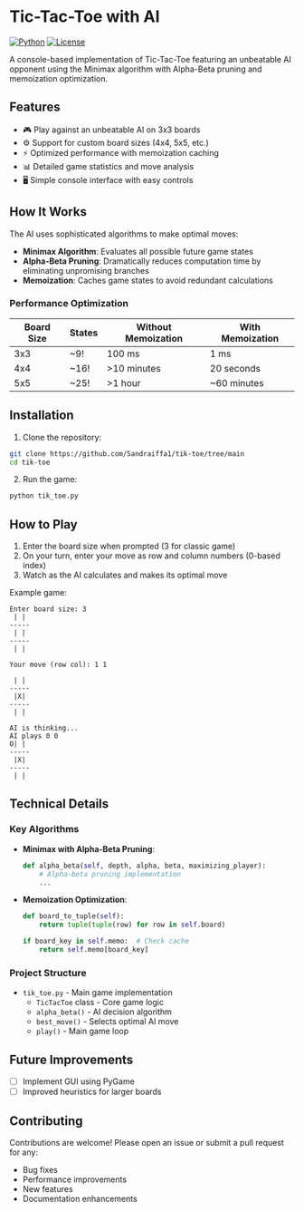 # Tic-Tac-Toe with AI

[![Python](https://img.shields.io/badge/Python-3.8%2B-blue)](https://www.python.org/)
[![License](https://img.shields.io/badge/License-MIT-green)](LICENSE)

A console-based implementation of Tic-Tac-Toe featuring an unbeatable AI opponent using the Minimax algorithm with Alpha-Beta pruning and memoization optimization.

## Features

- 🎮 Play against an unbeatable AI on 3x3 boards
- ⚙️ Support for custom board sizes (4x4, 5x5, etc.)
- ⚡ Optimized performance with memoization caching
- 📊 Detailed game statistics and move analysis
- 🖥️ Simple console interface with easy controls

## How It Works

The AI uses sophisticated algorithms to make optimal moves:

- **Minimax Algorithm**: Evaluates all possible future game states
- **Alpha-Beta Pruning**: Dramatically reduces computation time by eliminating unpromising branches
- **Memoization**: Caches game states to avoid redundant calculations

### Performance Optimization

| Board Size | States | Without Memoization | With Memoization |
|------------|--------|---------------------|------------------|
| 3x3        | ~9!    | 100 ms              | 1 ms            |
| 4x4        | ~16!   | >10 minutes         | 20 seconds      |
| 5x5        | ~25!   | >1 hour             | ~60 minutes      |

## Installation

1. Clone the repository:
```bash
git clone https://github.com/Sandraiffa1/tik-toe/tree/main
cd tik-toe
```

2. Run the game:
```bash
python tik_toe.py
```

## How to Play

1. Enter the board size when prompted (3 for classic game)
2. On your turn, enter your move as row and column numbers (0-based index)
3. Watch as the AI calculates and makes its optimal move

Example game:
```
Enter board size: 3
 | | 
-----
 | | 
-----
 | | 

Your move (row col): 1 1

 | | 
-----
 |X| 
-----
 | | 

AI is thinking...
AI plays 0 0
O| | 
-----
 |X| 
-----
 | | 
```

## Technical Details

### Key Algorithms

- **Minimax with Alpha-Beta Pruning**:
  ```python
  def alpha_beta(self, depth, alpha, beta, maximizing_player):
      # Alpha-beta pruning implementation
      ...
  ```

- **Memoization Optimization**:
  ```python
  def board_to_tuple(self):
      return tuple(tuple(row) for row in self.board)
  
  if board_key in self.memo:  # Check cache
      return self.memo[board_key]
  ```

### Project Structure

- `tik_toe.py` - Main game implementation
  - `TicTacToe` class - Core game logic
  - `alpha_beta()` - AI decision algorithm
  - `best_move()` - Selects optimal AI move
  - `play()` - Main game loop

## Future Improvements

- [ ] Implement GUI using PyGame
- [ ] Improved heuristics for larger boards

## Contributing

Contributions are welcome! Please open an issue or submit a pull request for any:
- Bug fixes
- Performance improvements
- New features
- Documentation enhancements
